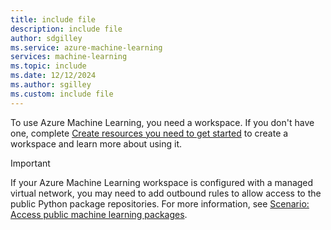 ```yaml
---
title: include file
description: include file
author: sdgilley
ms.service: azure-machine-learning
services: machine-learning
ms.topic: include
ms.date: 12/12/2024
ms.author: sgilley
ms.custom: include file
---
```


To use Azure Machine Learning, you need a workspace. If you don't have one, complete [Create resources you need to get started](../quickstart-create-resources.md) to create a workspace and learn more about using it.

> [!IMPORTANT]
> If your Azure Machine Learning workspace is configured with a managed virtual network, you may need to add outbound rules to allow access to the public Python package repositories. For more information, see [Scenario: Access public machine learning packages](https://learn.microsoft.com/en-us/azure/machine-learning/how-to-managed-network#scenario-access-public-machine-learning-packages).